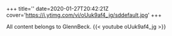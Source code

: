 +++
title=''
date=2020-01-27T20:42:21Z
cover='https://i.ytimg.com/vi/oUuk9af4_jg/sddefault.jpg'
+++

All content belongs to GlennBeck.
{{< youtube oUuk9af4_jg >}}
